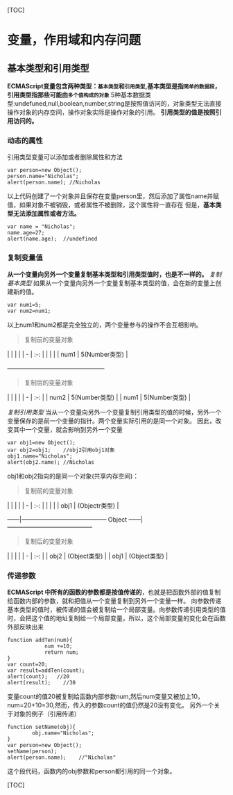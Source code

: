 [TOC]
# 变量，作用域和内存问题

## 基本类型和引用类型
**ECMAScript变量包含两种类型：`基本类型`和`引用类型`,基本类型是指`简单的数据段`，引用类型指那些可能由`多个值构成的对象`**
5种基本数据类型:undefuned,null,boolean,number,string是按照值访问的，对象类型无法直接操作对象的内存空间，操作对象实际是操作对象的引用。
**引用类型的值是按照引用访问的。**

### 动态的属性
引用类型变量可以添加或者删除属性和方法
```
var person=new Object();
person.name="Nicholas";
alert(person.name); //Nicholas
```
以上代码创建了一个对象并且保存在变量person里，然后添加了属性name并赋值，如果对象不被销毁，或者属性不被删除，这个属性将一直存在
但是，**基本类型无法添加属性或者方法。**
```
var name = "Nicholas";
name.age=27;
alert(name.age);  //undefined
```

### 复制变量值
**从一个变量向另外一个变量复制基本类型和引用类型值时，也是不一样的。**
*复制基本类型*
如果从一个变量向另外一个变量复制基本类型的值，会在新的变量上创建新的值。
```
var num1=5;
var num2=num1;
```
以上num1和num2都是完全独立的，两个变量参与的操作不会互相影响。
> 复制前的变量对象
> 
|  |  |  | 
| - | :-: | 
|  |  | 
| num1 | 5(Number类型) |

————————————————
>复制后的变量对象
>
|  |  |  | 
| - | :-: | 
| num2 | 5(Number类型) |
| num1 | 5(Number类型) |

*复制引用类型*
当从一个变量向另外一个变量复制引用类型的值的时候，另外一个变量保存的是前一个变量的指针。两个变量实际引用的是同一个对象。
因此，改变其中一个变量，就会影响到另外一个变量
```
var obj1=new Object();
var obj2=obj1;    //obj2引用obj1对象
obj1.name="Nicholas";
alert(obj2.name); //Nicholas
```
obj1和obj2指向的是同一个对象(共享内存空间)：
> 复制前的变量对象
> 
|  |  |  | 
| - | :-: | 
|  |  | 
| obj1 | (Objectr类型) |

——|——————————————
Object
——|——————————————
>复制后的变量对象
>
|  |  |  | 
| - | :-: | 
| obj2 | (Object类型) |
| obj1 | (Object类型) |


### 传递参数
**ECMAScript 中所有的函数的参数都是按值传递的**，也就是把函数外部的值复制给函数内部的参数，就和把值从一个变量复制到另外一个变量一样。
向参数传递基本类型的值时，被传递的值会被复制给一个局部变量。向参数传递引用类型的值时，会把这个值的地址复制给一个局部变量，所以，这个局部变量的变化会在函数外部反映出来
```
function addTen(num){
            num +=10;
            return num;
}
var count=20;
var result=addTen(count);
alert(count);   //20
alert(result);    //30
```
变量count的值20被复制给函数内部参数num,然后num变量又被加上10，num=20+10=30,然而，传入的参数count的值仍然是20没有变化。
另外一个关于对象的例子（引用传递）
```
function setName(obj){
        obj.name="Nicholas";
}
var person=new Object();
setName(person);
alert(person.name);    //"Nicholas"
```
这个段代码，函数内的obj参数和person都引用的同一个对象。



[TOC]
